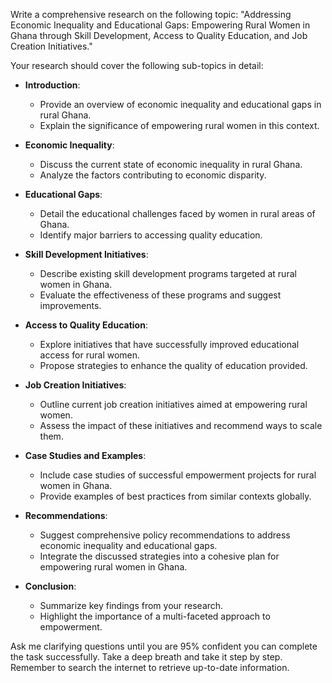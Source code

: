 Write a comprehensive research on the following topic: "Addressing Economic Inequality and Educational Gaps: Empowering Rural Women in Ghana through Skill Development, Access to Quality Education, and Job Creation Initiatives."

Your research should cover the following sub-topics in detail:

- **Introduction**:
  - Provide an overview of economic inequality and educational gaps in rural Ghana.
  - Explain the significance of empowering rural women in this context.

- **Economic Inequality**:
  - Discuss the current state of economic inequality in rural Ghana.
  - Analyze the factors contributing to economic disparity.

- **Educational Gaps**:
  - Detail the educational challenges faced by women in rural areas of Ghana.
  - Identify major barriers to accessing quality education.

- **Skill Development Initiatives**: 
  - Describe existing skill development programs targeted at rural women in Ghana.
  - Evaluate the effectiveness of these programs and suggest improvements.

- **Access to Quality Education**:
  - Explore initiatives that have successfully improved educational access for rural women.
  - Propose strategies to enhance the quality of education provided.

- **Job Creation Initiatives**:
  - Outline current job creation initiatives aimed at empowering rural women.
  - Assess the impact of these initiatives and recommend ways to scale them.

- **Case Studies and Examples**:
  - Include case studies of successful empowerment projects for rural women in Ghana.
  - Provide examples of best practices from similar contexts globally.

- **Recommendations**:
  - Suggest comprehensive policy recommendations to address economic inequality and educational gaps.
  - Integrate the discussed strategies into a cohesive plan for empowering rural women in Ghana.

- **Conclusion**:
  - Summarize key findings from your research.
  - Highlight the importance of a multi-faceted approach to empowerment.

Ask me clarifying questions until you are 95% confident you can complete the task successfully. Take a deep breath and take it step by step. Remember to search the internet to retrieve up-to-date information.